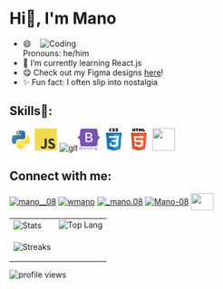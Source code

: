 # Hi👋, I'm Mano 


<img align="right" alt="Coding" width="450" src="https://cdn.dribbble.com/users/3859528/screenshots/9164402/media/730597676ca0663238bb350aed97f848.gif">

- 😄 Pronouns: he/him 
- 🌱 I’m currently learning React.js 
- 😋 Check out my Figma designs <a href="https://www.figma.com/file/qoeuXAfMn3gjpf5b11oMod/MY-DESIGNS?node-id=0%3A1">here</a>!
- ✨ Fun fact: I often slip into nostalgia
<!--- 📫 I'm pretty active on <a href="https://twitter.com/mano__08">Twitter</a>, DMs are open :)-->

## Skills🍳:

<img height="40" width="40" src="https://raw.githubusercontent.com/devicons/devicon/master/icons/python/python-original.svg"> <img height="40" width="40" src="https://raw.githubusercontent.com/devicons/devicon/master/icons/javascript/javascript-original.svg"> <img src="https://www.vectorlogo.zone/logos/git-scm/git-scm-icon.svg" alt="git" width="40" height="40"/><img height="40" width="40" src="https://raw.githubusercontent.com/devicons/devicon/master/icons/bootstrap/bootstrap-plain-wordmark.svg"> <img height="40" width="40" src="https://raw.githubusercontent.com/devicons/devicon/master/icons/css3/css3-original-wordmark.svg"> <img height="40" width="40" src="https://raw.githubusercontent.com/devicons/devicon/master/icons/html5/html5-original-wordmark.svg">  <img height="40" width="40" src="https://www.vectorlogo.zone/logos/figma/figma-icon.svg">

## Connect with me:

<p align="left">
<a href="https://twitter.com/mano__08" target="blank"><img align="center" src="https://raw.githubusercontent.com/rahuldkjain/github-profile-readme-generator/master/src/images/icons/Social/twitter.svg" alt="mano__08" height="30" width="40" /></a>
<a href="https://www.linkedin.com/in/wmano" target="blank"><img align="center" src="https://raw.githubusercontent.com/rahuldkjain/github-profile-readme-generator/master/src/images/icons/Social/linked-in-alt.svg" alt="wmano" height="30" width="40" /></a>
<a href="https://instagram.com/_mano.08" target="blank"><img align="center" src="https://raw.githubusercontent.com/rahuldkjain/github-profile-readme-generator/master/src/images/icons/Social/instagram.svg" alt="_mano.08" height="30" width="40" /></a>
<a href="https://leetcode.com/Mano-08" target="blank"><img align="center" src="https://raw.githubusercontent.com/rahuldkjain/github-profile-readme-generator/master/src/images/icons/Social/leet-code.svg" alt="Mano-08" height="30" width="40" /></a>
<a href="https://discord.gg/Mano(he/him)#3113" target="blank"><img align="center" src="https://raw.githubusercontent.com/rahuldkjain/github-profile-readme-generator/master/src/images/icons/Social/discord.svg" height="30" width="40" /></a>
</p>


<!--
<a href="https://github.com/Mano-08">
  <img align="left" src="https://github-readme-stats.vercel.app/api?username=Mano-08&hide=stars&show_icons=true&theme=algolia"/>
  <img align="left" src="https://github-readme-stats.vercel.app/api/top-langs?username=unnati914&show_icons=true&locale=en&layout=compact" alt="unnati914" />
</a>
-->
<table>
  <tr>
  
<td><img align="center" src="https://github-readme-stats.vercel.app/api?username=Mano-08&show_icons=true&locale=en&theme=algolia" alt="Stats" />
    <td><img src="https://github-readme-stats.vercel.app/api/top-langs?username=Mano-08&show_icons=true&locale=en&layout=compact&theme=algolia" alt="Top Lang" /></td>
  </tr>
  <tr>
    <td> 
      <p><img align="center" src="https://github-readme-streak-stats.herokuapp.com/?user=Mano-08" alt="Streaks" /></p>
    </td>
  </tr>
      
</table>


![profile views](https://komarev.com/ghpvc/?username=Mano-08&style=flat&color=blue&label=Profile+Views)
